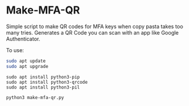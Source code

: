 # Make-MFA-QR
Simple script to make QR codes for MFA keys when copy pasta takes too many tries.
Generates a QR Code you can scan with an app like Google Authenticator.

To use:
```sh
sudo apt update
sudo apt upgrade
```
```
sudo apt install python3-pip
sudo apt install python3-qrcode
sudo apt install python3-pil
```
```
python3 make-mfa-qr.py
```
